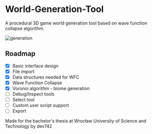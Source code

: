 # World-Generation-Tool
A procedural 3D game world generation tool based on wave function collapse algorithm. 

![generation](https://github.com/DEV742/World-Generation-Tool/assets/32599868/c99c30c2-7b94-4292-97b7-99c727b1dd51)


## Roadmap
- [X] Basic interface design
- [X] File import
- [X] Data structures needed for WFC
- [X] Wave Function Collapse
- [X] Voronoi algorithm - biome generation
- [ ] Debug/Inspect tools
- [ ] Select tool
- [ ] Custom user script support
- [ ] Export

Made for the bachelor's thesis at Wrocław University of Science and Technology by dev742
